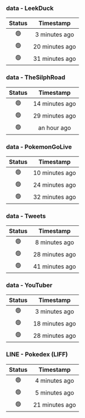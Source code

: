 ### data - LeekDuck
| Status | Timestamp |
|:------:|:---------:|
| 🟢 | 3 minutes ago |
| 🟢 | 20 minutes ago |
| 🟢 | 31 minutes ago |

### data - TheSilphRoad
| Status | Timestamp |
|:------:|:---------:|
| 🟢 | 14 minutes ago |
| 🟢 | 29 minutes ago |
| 🟢 | an hour ago |

### data - PokemonGoLive
| Status | Timestamp |
|:------:|:---------:|
| 🟢 | 10 minutes ago |
| 🟢 | 24 minutes ago |
| 🟢 | 32 minutes ago |

### data - Tweets
| Status | Timestamp |
|:------:|:---------:|
| 🟢 | 8 minutes ago |
| 🟢 | 28 minutes ago |
| 🟢 | 41 minutes ago |

### data - YouTuber
| Status | Timestamp |
|:------:|:---------:|
| 🟢 | 3 minutes ago |
| 🟢 | 18 minutes ago |
| 🟢 | 28 minutes ago |

### LINE - Pokedex (LIFF)
| Status | Timestamp |
|:------:|:---------:|
| 🟢 | 4 minutes ago |
| 🟢 | 5 minutes ago |
| 🟢 | 21 minutes ago |

